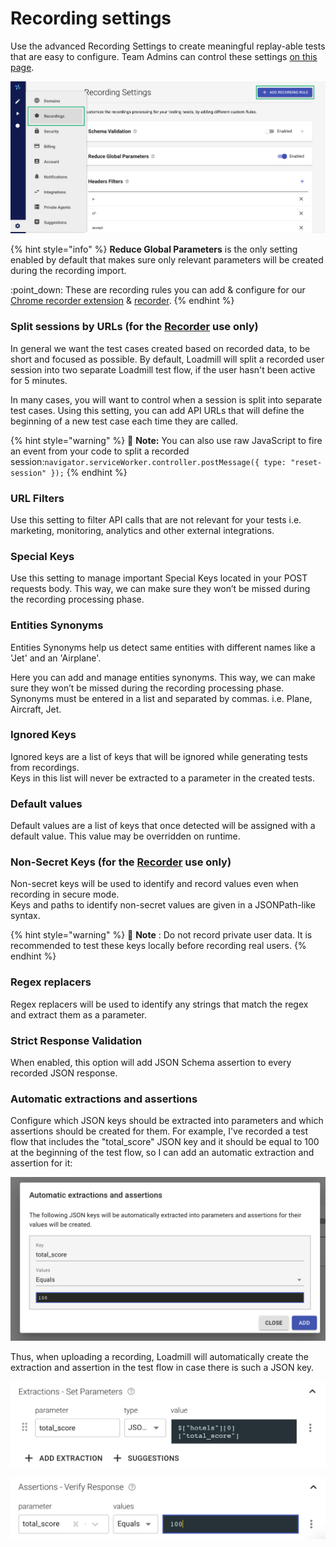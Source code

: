 # Recording settings

Use the advanced Recording Settings to create meaningful replay-able tests that are easy to configure. Team Admins can control these settings [on this page](https://www.loadmill.com/app/user/settings/recordings).

![](<../.gitbook/assets/Screenshot (37).png>)

{% hint style="info" %}
**Reduce Global Parameters** is the only setting enabled by default that makes sure only relevant parameters will be created during the recording import.

:point\_down: These are recording rules you can add & configure for our [Chrome recorder extension](https://docs.loadmill.com/working-with-the-recorder#loadmill-chrome-recorder-extension) & [recorder](https://docs.loadmill.com/working-with-the-recorder#loadmill-node-recorder).
{% endhint %}

### Split sessions by URLs (for the [Recorder](https://docs.loadmill.com/working-with-the-recorder#loadmill-node-recorder) use only)

In general we want the test cases created based on recorded data, to be short and focused as possible. By default, Loadmill will split a recorded user session into two separate Loadmill test flow, if the user hasn't been active for 5 minutes.

In many cases, you will want to control when a session is split into separate test cases. Using this setting, you can add API URLs that will define the beginning of a new test case each time they are called.

{% hint style="warning" %}
:brain: **Note:** You can also use raw JavaScript to fire an event from your code to split a recorded session:`navigator.serviceWorker.controller.postMessage({ type: "reset-session" });`
{% endhint %}

### URL Filters

Use this setting to filter API calls that are not relevant for your tests i.e. marketing, monitoring, analytics and other external integrations.

### Special Keys

Use this setting to manage important Special Keys located in your POST requests body. This way, we can make sure they won’t be missed during the recording processing phase.

### Entities Synonyms

Entities Synonyms help us detect same entities with different names like a 'Jet' and an 'Airplane'.

Here you can add and manage entities synonyms. This way, we can make sure they won’t be missed during the recording processing phase. Synonyms must be entered in a list and separated by commas. i.e. Plane, Aircraft, Jet.

### Ignored Keys

Ignored keys are a list of keys that will be ignored while generating tests from recordings.\
Keys in this list will never be extracted to a parameter in the created tests.

### Default values

Default values are a list of keys that once detected will be assigned with a default value. This value may be overridden on runtime.

### Non-Secret Keys (for the [Recorder](https://docs.loadmill.com/working-with-the-recorder#loadmill-node-recorder) use only)

Non-secret keys will be used to identify and record values even when recording in secure mode.\
Keys and paths to identify non-secret values are given in a JSONPath-like syntax.

{% hint style="warning" %}
:brain: **Note** : Do not record private user data. It is recommended to test these keys locally before recording real users.
{% endhint %}

### Regex replacers

Regex replacers will be used to identify any strings that match the regex and extract them as a parameter.

### Strict Response Validation

When enabled, this option will add JSON Schema assertion to every recorded JSON response.

### Automatic extractions and assertions

Configure which JSON keys should be extracted into parameters and which assertions should be created for them. For example, I've recorded a test flow that includes the "total\_score" JSON key and it should be equal to 100 at the beginning of the test flow, so I can add an automatic extraction and assertion for it:

![](../.gitbook/assets/screen-shot-2021-05-05-at-16.26.27.png)

Thus, when uploading a recording, Loadmill will automatically create the extraction and assertion in the test flow in case there is such a JSON key.

![The automatic extraction in the flow](../.gitbook/assets/screenshot-2021-10-04t093950.301.png)

![The automatic assertion in the flow](../.gitbook/assets/screenshot-2021-10-04t094016.981.png)
